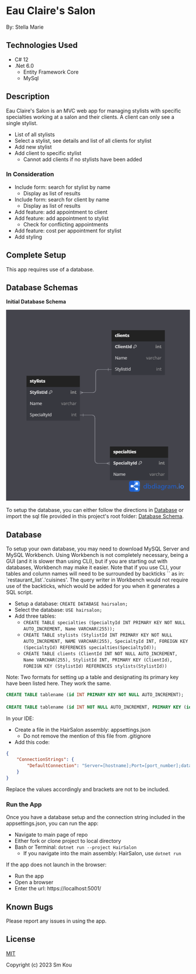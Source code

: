 # Eau Claire's Salon

By: Stella Marie

## Technologies Used

- C# 12
- .Net 6.0
  - Entity Framework Core
  - MySql

## Description

Eau Claire's Salon is an MVC web app for managing stylists with specific specialties working at a salon and their clients. A client can only see a single stylist.

- List of all stylists
- Select a stylist, see details and list of all clients for stylist
- Add new stylist
- Add client to specific stylist
  - Cannot add clients if no stylists have been added

### In Consideration

- Include form: search for stylist by name
  - Display as list of results
- Include form: search for client by name
  - Display as list of results
- Add feature: add appointment to client
- Add feature: add appointment to stylist
  - Check for conflicting appointments
- Add feature: cost per appointment for stylist
- Add styling

## Complete Setup

This app requires use of a database.

## Database Schemas

**Initial Database Schema**

![Initial Database](./HairSalon.png)

To setup the database, you can either follow the directions in [Database](#database) or import the sql file provided in this project's root folder: [Database Schema](./stella_marie.sql).

## Database

To setup your own database, you may need to download MySQL Server and MySQL Workbench. Using Workbench is not completely necessary, being a GUI (and it is slower than using CLI), but if you are starting out with databases, Workbench may make it easier. Note that if you use CLI, your tables and column names will need to be surrounded by backticks \`\` as in: \`restaurant_list\`.\'cuisines\'. The query writer in Workbench would not require use of the backticks, which would be added for you when it generates a SQL script.

- Setup a database: ```CREATE DATABASE hairsalon;```
- Select the database: ```USE hairsalon;```
- Add three tables:
  - ```CREATE TABLE specialties (SpecialtyId INT PRIMARY KEY NOT NULL AUTO_INCREMENT, Name VARCHAR(255));```
  - ```CREATE TABLE stylists (StylistId INT PRIMARY KEY NOT NULL AUTO_INCREMENT, NAME VARCHAR(255), SpecialtyId INT, FOREIGN KEY (SpecialtyId) REFERENCES specialties(SpecialtyId));```
  - ```CREATE TABLE clients (ClientId INT NOT NULL AUTO_INCREMENT, Name VARCHAR(255), StylistId INT, PRIMARY KEY (ClientId), FOREIGN KEY (StylistId) REFERENCES stylists(StylistId))```

Note: Two formats for setting up a table and designating its primary key have been listed here. They work the same.

```sql
CREATE TABLE tablename (id INT PRIMARY KEY NOT NULL AUTO_INCREMENT);

CREATE TABLE tablename (id INT NOT NULL AUTO_INCREMENT, PRIMARY KEY (id))
```

In your IDE:
- Create a file in the HairSalon assembly: appsettings.json
  - Do not remove the mention of this file from .gitignore
- Add this code:

```json
{
    "ConnectionStrings": {
        "DefaultConnection": "Server=[hostname];Port=[port_number];database=[database_name];uid=[username];pwd=[password]"
    }
}
```

Replace the values accordingly and brackets are not to be included.

### Run the App

Once you have a database setup and the connection string included in the appsettings.json, you can run the app:

- Navigate to main page of repo
- Either fork or clone project to local directory
- Bash or Terminal: ```dotnet run --project HairSalon```
  - If you navigate into the main assembly: HairSalon, use ```dotnet run```

If the app does not launch in the browser:
- Run the app
- Open a browser
- Enter the url: https://localhost:5001/

## Known Bugs

Please report any issues in using the app.

## License

[MIT](https://choosealicense.com/licenses/mit/)

Copyright (c) 2023 Sm Kou
